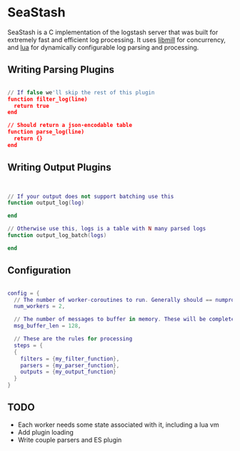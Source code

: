 # SeaStash

SeaStash is a C implementation of the logstash server that was built for extremely fast and efficient log processing. It uses [libmill](http://libmill.org/) for concurrency, and [lua](http://www.lua.org/) for dynamically configurable log parsing and processing.

## Writing Parsing Plugins
```lua

// If false we'll skip the rest of this plugin
function filter_log(line)
  return true
end

// Should return a json-encodable table
function parse_log(line)
  return {}
end
```

## Writing Output Plugins
```lua


// If your output does not support batching use this
function output_log(log)

end

// Otherwise use this, logs is a table with N many parsed logs
function output_log_batch(logs)

end
```

## Configuration
```lua

config = {
  // The number of worker-coroutines to run. Generally should == numproc
  num_workers = 2,

  // The number of messages to buffer in memory. These will be completely lost if the process dies
  msg_buffer_len = 128,

  // These are the rules for processing
  steps = {
  {
    filters = {my_filter_function},
    parsers = {my_parser_function},
    outputs = {my_output_function}
  }
}
```

## TODO
- Each worker needs some state associated with it, including a lua vm
- Add plugin loading
- Write couple parsers and ES plugin

